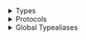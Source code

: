 <details>
<summary>Types</summary>

  - [BlockUserActionItem](/BlockUserActionItem)
  - [ChatMessageActionControl](/ChatMessageActionControl)
  - [CopyActionItem](/CopyActionItem)
  - [DeleteActionItem](/DeleteActionItem)
  - [EditActionItem](/EditActionItem)
  - [InlineReplyActionItem](/InlineReplyActionItem)
  - [MessageActionsTransitionController](/MessageActionsTransitionController)
  - [MuteUserActionItem](/MuteUserActionItem)
  - [ResendActionItem](/ResendActionItem)
  - [ThreadReplyActionItem](/ThreadReplyActionItem)
  - [UnblockUserActionItem](/UnblockUserActionItem)
  - [UnmuteUserActionItem](/UnmuteUserActionItem)
  - [\_ChatMessageActionsVC](/_ChatMessageActionsVC)
  - [\_ChatMessageActionsVC.Delegate](/_ChatMessageActionsVC.Delegate)
  - [\_ChatMessagePopupVC](/_ChatMessagePopupVC)

</details>

<details>
<summary>Protocols</summary>

  - [ChatMessageActionItem](/ChatMessageActionItem)
  - [\_ChatMessageActionsVCDelegate](/_ChatMessageActionsVCDelegate)

</details>

<details>
<summary>Global Typealiases</summary>

  - [ChatMessageActionsVC](/ChatMessageActionsVC)
  - [ChatMessagePopupVC](/ChatMessagePopupVC)

</details>
